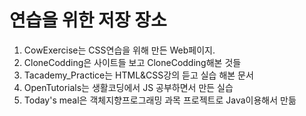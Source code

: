 # 연습을 위한 저장 장소

1. CowExercise는 CSS연습을 위해 만든 Web페이지.
2. CloneCodding은 사이트들 보고 CloneCodding해본 것들
3. Tacademy_Practice는 HTML&CSS강의 듣고 실습 해본 문서
4. OpenTutorials는 생활코딩에서 JS 공부하면서 만든 실습
5. Today's meal은 객체지향프로그래밍 과목 프로젝트로 Java이용해서 만듦
